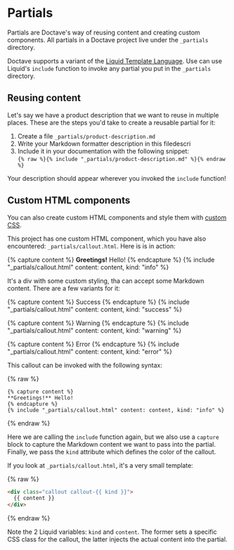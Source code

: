 # Partials

Partials are Doctave's way of reusing content and creating custom components. All partials in a Doctave project live under the `_partials` directory.

Doctave supports a variant of the [Liquid Template Language](https://shopify.github.io/liquid/). Use can use Liquid's `include` function to invoke any partial you put in the `_partials` directory.

## Reusing content

Let's say we have a product description that we want to reuse in multiple places. These are the steps you'd take to create a reusable partial for it:

1. Create a file `_partials/product-description.md`
2. Write your Markdown formatter description in this filedescri
3. Include it in your documentation with the following snippet:<br /> `{% raw %}{% include "_partials/product-description.md" %}{% endraw %}`

Your description should appear wherever you invoked the `include` function!

## Custom HTML components

You can also create custom HTML components and style them with [custom CSS](https://docs.doctave.com/customization/custom-css-fonts#custom-css).

This project has one custom HTML component, which you have also encountered: `_partials/callout.html`. Here is is in action:

{% capture content %}
**Greetings!** Hello!
{% endcapture %}
{% include "_partials/callout.html" content: content, kind: "info" %}

It's a div with some custom styling, tha can accept some Markdown content. There are a few variants for it:

{% capture content %}
Success
{% endcapture %}
{% include "_partials/callout.html" content: content, kind: "success" %}

{% capture content %}
Warning
{% endcapture %}
{% include "_partials/callout.html" content: content, kind: "warning" %}

{% capture content %}
Error
{% endcapture %}
{% include "_partials/callout.html" content: content, kind: "error" %}

This callout can be invoked with the following syntax:

{% raw %}

```
{% capture content %}
**Greetings!** Hello!
{% endcapture %}
{% include "_partials/callout.html" content: content, kind: "info" %}
```

{% endraw %}

Here we are calling the `include` function again, but we also use a `capture` block to capture the Markdown content we want to pass into the partial. Finally, we pass the `kind` attribute which defines the color of the callout.

If you look at `_partials/callout.html`, it's a very small template:

{% raw %}
```html
<div class="callout callout-{{ kind }}">
  {{ content }}
</div>
```
{% endraw %}

Note the 2 Liquid variables: `kind` and `content`. The former sets a specific CSS class for the callout, the latter injects the actual content into the partial.

